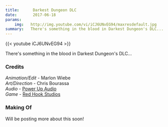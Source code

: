 ```yaml
---
title:      Darkest Dungeon DLC
date:       2017-06-18
params:
    img:   http://img.youtube.com/vi/iCJ6UNvEG94/maxresdefault.jpg
summary:   There's something in the blood in Darkest Dungeon's DLC...
---
```


{{< youtube iCJ6UNvEG94 >}}

There's something in the blood in Darkest Dungeon's DLC...

### Credits  

_Animation/Edit_ - Marlon Wiebe  
_Art/Direction_ - Chris Bourassa  
_Audio_ - [Power Up Audio](http://powerupaudio.com)  
_Game_ - [Red Hook Studios](http://redhookstudios.com)  


### Making Of

Will be posting more about this soon!